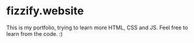 # fizzify.website
This is my portfolio, trying to learn more HTML, CSS and JS. Feel free to learn from the code. :)
